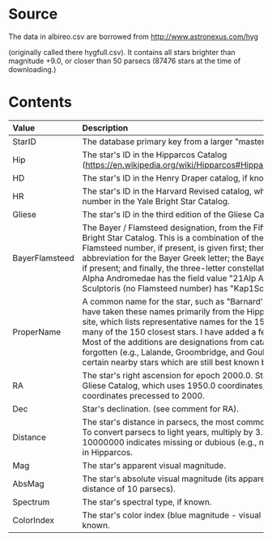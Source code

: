 # Source
The data in albireo.csv are borrowed from http://www.astronexus.com/hyg 

(originally called there hygfull.csv). It contains all stars brighter than magnitude +9.0, or closer than 50 parsecs (87476 stars at the time of downloading.)

# Contents

| Value | Description |
|:---   | :---        |
| StarID | The database primary key from a larger "master database" of stars. |
| Hip    | The star's ID in the Hipparcos Catalog (https://en.wikipedia.org/wiki/Hipparcos#Hipparcos_Input_Catalogue). |
| HD     | The star's ID in the Henry Draper catalog, if known. |
| HR     | The star's ID in the Harvard Revised catalog, which is the same as its number in the Yale Bright Star Catalog. |
| Gliese | The star's ID in the third edition of the Gliese Catalog of Nearby Stars. |
| BayerFlamsteed |The Bayer / Flamsteed designation, from the Fifth Edition of the Yale Bright Star Catalog. This is a combination of the two designations. The Flamsteed number, if present, is given first; then a three-letter abbreviation for the Bayer Greek letter; the Bayer superscript number, if present; and finally, the three-letter constellation abbreviation. Thus Alpha Andromedae has the field value "21Alp And", and Kappa1 Sculptoris (no Flamsteed number) has "Kap1Scl". |
| ProperName | A common name for the star, such as "Barnard's Star" or "Sirius". I have taken these names primarily from the Hipparcos project's web site, which lists representative names for the 150 brightest stars and many of the 150 closest stars. I have added a few names to this list. Most of the additions are designations from catalogs mostly now forgotten (e.g., Lalande, Groombridge, and Gould ["G."]) except for certain nearby stars which are still best known by these designations. |
| RA    | The star's right ascension for epoch 2000.0. Stars present only in the Gliese Catalog, which uses 1950.0 coordinates, have had these coordinates precessed to 2000. |
| Dec   | Star's declination. (see comment for RA). |
| Distance | The star's distance in parsecs, the most common unit in astrometry. To convert parsecs to light years, multiply by 3.262. A value of 10000000 indicates missing or dubious (e.g., negative) parallax data in Hipparcos. |
| Mag | The star's apparent visual magnitude. |
| AbsMag | The star's absolute visual magnitude (its apparent magnitude from a distance of 10 parsecs). |
| Spectrum | The star's spectral type, if known. |
| ColorIndex | The star's color index (blue magnitude - visual magnitude), where known. |
